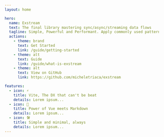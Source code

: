 ```yaml
---
layout: home

hero:
  name: Exstream
  text: The final library mastering sync/async/streaming data flows
  tagline: Simple, Powerful and Performant. Apply commonly used patterns to the next level
  actions:
    - theme: brand
      text: Get Started
      link: /guide/getting-started
    - theme: alt
      text: Guide
      link: /guide/what-is-exstream
    - theme: alt
      text: View on GitHub
      link: https://github.com/micheletriaca/exstream

features:
  - icon: ⚡️
    title: Vite, The DX that can't be beat
    details: Lorem ipsum...
  - icon: 🖖
    title: Power of Vue meets Markdown
    details: Lorem ipsum...
  - icon: 🛠️
    title: Simple and minimal, always
    details: Lorem ipsum...
---
```


<style>
@media (min-width: 960px) {
  .name, .text {
    max-width: 920px!important;
  } 
}
</style>